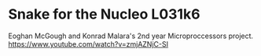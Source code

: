 # Snake for the Nucleo L031k6
Eoghan McGough and Konrad Malara's 2nd year Microproccessors project.
https://www.youtube.com/watch?v=zmjAZNjC-SI
